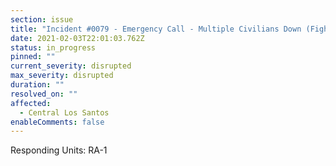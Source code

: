 ```yaml
---
section: issue
title: "Incident #0079 - Emergency Call - Multiple Civilians Down (Fight)"
date: 2021-02-03T22:01:03.762Z
status: in_progress
pinned: ""
current_severity: disrupted
max_severity: disrupted
duration: ""
resolved_on: ""
affected:
  - Central Los Santos
enableComments: false
---
```

Responding Units: RA-1